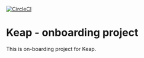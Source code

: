 [![CircleCI](https://circleci.com/gh/sdanyalk/keap-on-boarding/tree/master.svg?style=svg&circle-token=a8fbfbcc6cfed13ea30465ce1466e9a096d0d53b)](https://circleci.com/gh/sdanyalk/keap-on-boarding/tree/master)

# Keap - onboarding project
This is on-boarding project for Keap.
